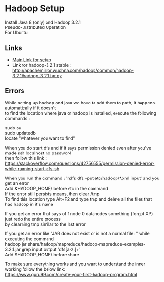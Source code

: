 # Hadoop Setup  
Install Java 8 (only) and Hadoop 3.2.1  
Pseudo-Distributed Operation  
For Ubuntu  

## Links  
* [Main Link for setup](https://hadoop.apache.org/docs/stable/hadoop-project-dist/hadoop-common/SingleCluster.html#Execution)  
* Link for hadoop-3.2.1 stable : http://apachemirror.wuchna.com/hadoop/common/hadoop-3.2.1/hadoop-3.2.1.tar.gz  

## Errors  
While setting up hadoop and java we have to add them to path, it happens automatically if it doesn't  
to find the location where java or hadoop is installed, execute the following commands  :

sudo su  
sudo updatedb  
locate "whatever you want to find" 

When you do start dfs and if it says permission denied even after you've made ssh localhost no password  
then follow this link : https://stackoverflow.com/questions/42756555/permission-denied-error-while-running-start-dfs-sh  

When you run the command : 'hdfs dfs -put etc/hadoop/*.xml input' and you get an error  
Add &HADOOP_HOME/ before etc in the command  
If the error still persists means, then clear /tmp  
To find this location type Alt+F2 and type tmp and delete all the files that has hadoop in it's name  

If you get an error that says of 1 node 0 datanodes something (forgot XP) just redo the entire process  
by clearning tmp similar to the last error  

If you get an error like "JAR does not exist or is not a normal file: " while executing the command  
hadoop jar share/hadoop/mapreduce/hadoop-mapreduce-examples-3.2.1.jar grep input output 'dfs[a-z.]+'  
Add $HADOOP_HOME/ before share.  

To make sure everything works and you want to understand the inner working follow the below link:  
https://www.guru99.com/create-your-first-hadoop-program.html  


